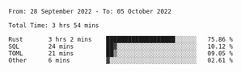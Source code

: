<!--START_SECTION:waka-->

```text
From: 28 September 2022 - To: 05 October 2022

Total Time: 3 hrs 54 mins

Rust       3 hrs 2 mins    ███████████████████░░░░░░   75.86 %
SQL        24 mins         ██▓░░░░░░░░░░░░░░░░░░░░░░   10.12 %
TOML       21 mins         ██▒░░░░░░░░░░░░░░░░░░░░░░   09.05 %
Other      6 mins          ▓░░░░░░░░░░░░░░░░░░░░░░░░   02.61 %
```

<!--END_SECTION:waka-->
